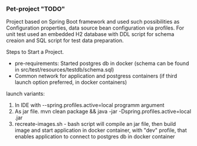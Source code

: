 ### Pet-project "TODO"

Project based on Spring Boot framework and used such possibilities as Configuration properties, data source bean configuration via profiles.
For unit test used an embedded H2 database with DDL script for schema creaion and SQL script for test data preparation.

Steps to Start a Project.
- pre-requirements: Started postgres db in docker (schema can be found in src/test/resources/testdb/schema.sql)
- Common network for application and postgress containers (if third launch option preferred, in docker containers)

launch variants:
1. In IDE with --spring.profiles.active=local programm argument
2. As jar file. mvn clean package && java -jar -Dspring.profiles.active=local <your jar-file name>.jar
3. recreate-images.sh - bash script will compile an jar file, then build image and start application in docker container, with "dev" profile, that enables application to connect to postgres db in docker container
